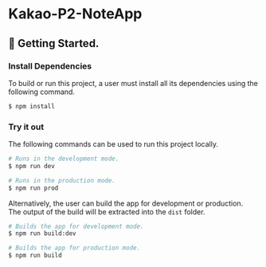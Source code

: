 # Kakao-P2-NoteApp

## 🚀 Getting Started.

### Install Dependencies

To build or run this project, a user must install all its dependencies using the following command.

```bash
$ npm install
```

### Try it out

The following commands can be used to run this project locally.

```bash
# Runs in the development mode.
$ npm run dev

# Runs in the production mode.
$ npm run prod
```

Alternatively, the user can build the app for development or production.<br>
The output of the build will be extracted into the `dist` folder.

```bash
# Builds the app for development mode.
$ npm run build:dev

# Builds the app for production mode.
$ npm run build
```
